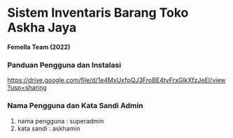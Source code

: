 # Sistem Inventaris Barang Toko Askha Jaya

**Femella Team (2022)**

### Panduan Pengguna dan Instalasi

https://drive.google.com/file/d/1e4MxUxfpQJ3FroBE4tyFrxGlkXfzJeEI/view?usp=sharing

### Nama Pengguna dan Kata Sandi Admin

1. nama pengguna : superadmin
2. kata sandi : askhamin
